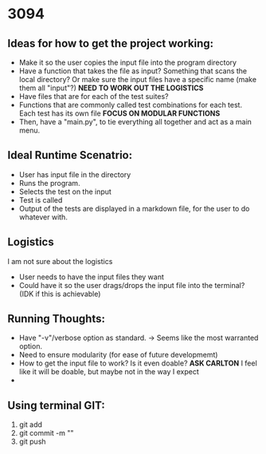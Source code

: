 # 3094

## Ideas for how to get the project working:
- Make it so the user copies the input file into the program directory
- Have a function that takes the file as input? Something that scans the local directory? Or make sure the input files have a specific name (make them all "input"?) **NEED TO WORK OUT THE LOGISTICS**
- Have files that are for each of the test suites?
- Functions that are commonly called test combinations for each test. Each test has its own file **FOCUS ON MODULAR FUNCTIONS**
- Then, have a "main.py", to tie everything all together and act as a main menu.

## Ideal Runtime Scenatrio:
- User has input file in the directory
- Runs the program.
- Selects the test on the input
- Test is called
- Output of the tests are displayed in a markdown file, for the user to do whatever with.


## Logistics
I am not sure about the logistics
- User needs to have the input files they want 
- Could have it so the user drags/drops the input file into the terminal? (IDK if this is achievable)

## Running Thoughts:
- Have "-v"/verbose option as standard. -> Seems like the most warranted option.
- Need to ensure modularity (for ease of future developmemt)
- How to get the input file to work? Is it even doable? **ASK CARLTON** I feel like it will be doable, but maybe not in the way I expect
- 

## Using terminal GIT:
1. git add <FILE>
2. git commit -m "<MESSAGE>"
3. git push